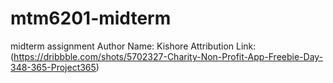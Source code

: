 # mtm6201-midterm
midterm assignment
Author
Name: Kishore
Attribution Link: (https://dribbble.com/shots/5702327-Charity-Non-Profit-App-Freebie-Day-348-365-Project365)